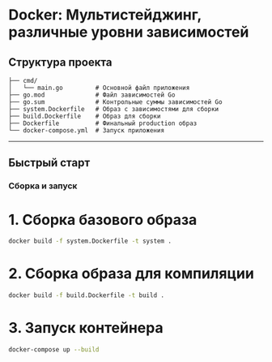 # Docker: Мультистейджинг, различные уровни зависимостей

## Структура проекта

```text
├── cmd/
│   └── main.go         # Основной файл приложения
├── go.mod              # Файл зависимостей Go
├── go.sum              # Контрольные суммы зависимостей Go
├── system.Dockerfile   # Образ с зависимостями для сборки 
├── build.Dockerfile    # Образ для сборки
├── Dockerfile          # Финальный production образ
└── docker-compose.yml  # Запуск приложения
```

---

## Быстрый старт

### Сборка и запуск


# 1. Сборка базового образа
```bash
docker build -f system.Dockerfile -t system .
```

# 2. Сборка образа для компиляции
```bash
docker build -f build.Dockerfile -t build .
```

# 3. Запуск контейнера
```bash
docker-compose up --build
```